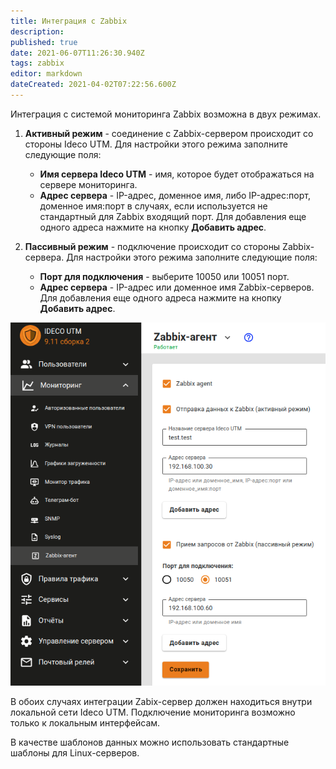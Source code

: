 ```yaml
---
title: Интеграция с Zabbix
description: 
published: true
date: 2021-06-07T11:26:30.940Z
tags: zabbix
editor: markdown
dateCreated: 2021-04-02T07:22:56.600Z
---
```


Интеграция с системой мониторинга Zabbix возможна в двух режимах.

1. **Активный режим** - соединение с Zabbix-сервером происходит со стороны Ideco UTM. Для настройки этого режима заполните следующие поля:
	- **Имя сервера Ideco UTM** - имя, которое будет отображаться на сервере мониторинга.
	- **Адрес сервера** - IP-адрес, доменное имя, либо IP-адрес:порт, доменное имя:порт в случаях, если используется не стандартный для Zabbix входящий порт. Для добавления еще одного адреса нажмите на кнопку **Добавить адрес**.

2. **Пассивный режим** - подключение происходит со стороны Zabbix-сервера. Для настройки этого режима заполните следующие поля:
	- **Порт для подключения** - выберите 10050 или 10051 порт.
	- **Адрес сервера** - IP-адрес или доменное имя Zabbix-серверов. Для добавления еще одного адреса нажмите на кнопку **Добавить адрес**.

![zabbix.png](/zabbix.png)

В обоих случаях интеграции Zabix-сервер должен находиться внутри локальной сети Ideco UTM. Подключение мониторинга возможно только к локальным интерфейсам.

В качестве шаблонов данных можно использовать стандартные шаблоны для Linux-серверов.